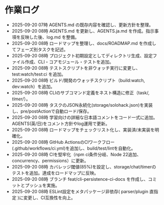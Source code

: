 # 作業ログ
- 2025-09-20 07時 AGENTS.md の既存内容を確認し、更新方針を整理。
- 2025-09-20 08時 AGENTS.md を更新し、AGENTS.ja.md を作成。指示事項を反映した後、log.md を整備。
- 2025-09-20 08時 ロードマップを整理し、docs/ROADMAP.md を作成してフェーズ別タスクを記述。
- 2025-09-20 08時 プロジェクト初期設定としてディレクトリ生成、設定ファイル作成、CLI・コアモジュール・テストを追加。
- 2025-09-20 08時 テストスクリプトを非ウォッチ実行に変更し、test:watch/test:ci を追加。
- 2025-09-20 08時 ビルド/開発のウォッチスクリプト（build:watch, dev:watch）を追加。
- 2025-09-20 08時 CLIのサブコマンド定義をネスト構造に修正（task/*, timer/*）。
- 2025-09-20 08時 タスクのJSON永続化(storage/solohack.json)を実装し、pre/postActionで自動ロード/保存。
- 2025-09-20 08時 学習向けの詳細な日本語コメントをコード一式に追加。AGENTS(英/日)をコメント方針やlog運用で更新。
- 2025-09-20 08時 ロードマップをチェックリスト化し、実装済/未実装を明確化。
- 2025-09-20 08時 GitHub ActionsのCIワークフロー(.github/workflows/ci.yml)を追加し、build/test/lintを自動化。
- 2025-09-20 08時 CIを堅牢化（npm ci条件分岐、Node 22追加、concurrency、permissions）に更新。
- 2025-09-20 08時 カバレッジ閾値(85%)を設定し、storage/chat/timerのテストを追加。達成をロードマップに反映。
- 2025-09-20 08時 ブランチ feat/cli-persistence-ci-docs を作成し、コミットとプッシュを実施。
- 2025-09-20 08時 ESLint設定をメタパッケージ非依存( parser/plugin 直指定 )に変更し、CI互換性を向上。
